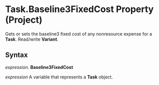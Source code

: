 
# Task.Baseline3FixedCost Property (Project)

Gets or sets the baseline3 fixed cost of any nonresource expense for a  **Task**. Read/write **Variant**.


## Syntax

 _expression_. **Baseline3FixedCost**

 _expression_ A variable that represents a **Task** object.

